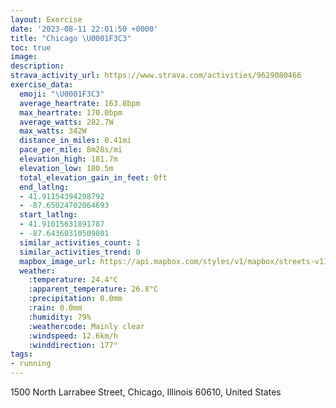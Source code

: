 ```yaml
---
layout: Exercise
date: '2023-08-11 22:01:50 +0000'
title: "Chicago \U0001F3C3"
toc: true
image:
description:
strava_activity_url: https://www.strava.com/activities/9629080466
exercise_data:
  emoji: "\U0001F3C3"
  average_heartrate: 163.8bpm
  max_heartrate: 170.0bpm
  average_watts: 282.7W
  max_watts: 342W
  distance_in_miles: 0.41mi
  pace_per_mile: 8m28s/mi
  elevation_high: 181.7m
  elevation_low: 180.5m
  total_elevation_gain_in_feet: 0ft
  end_latlng:
  - 41.91154394298792
  - -87.65024702064693
  start_latlng:
  - 41.91015631891787
  - -87.64360310509801
  similar_activities_count: 1
  similar_activities_trend: 0
  mapbox_image_url: https://api.mapbox.com/styles/v1/mapbox/streets-v11/static/path-5+787af2-1.0(%7Bvx~Fho%7DuODvGA%60B),pin-s-s+e5b22e(-87.64677,41.91102),pin-s-f+89ae00(-87.64866,41.911)/auto/800x800?access_token=pk.eyJ1Ijoiam9zaGJlY2ttYW4iLCJhIjoiY205eWR2aDd1MWZ6djJrbXc4a3M0bWZleiJ9.XiG9OWkNcZk2QzjJbxLB4A
  weather:
    :temperature: 24.4°C
    :apparent_temperature: 26.8°C
    :precipitation: 0.0mm
    :rain: 0.0mm
    :humidity: 79%
    :weathercode: Mainly clear
    :windspeed: 12.6km/h
    :winddirection: 177°
tags:
- running
---
```

1500 North Larrabee Street, Chicago, Illinois 60610, United States
